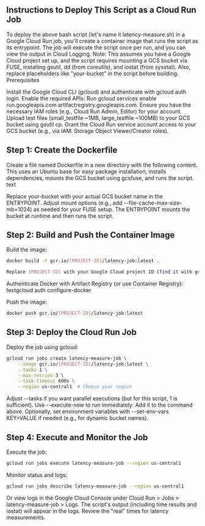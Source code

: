 ## Instructions to Deploy This Script as a Cloud Run Job

To deploy the above bash script (let's name it latency-measure.sh) in a Google Cloud Run job, you'll create a container image that runs the script as its entrypoint. The job will execute the script once per run, and you can view the output in Cloud Logging. Note: This assumes you have a Google Cloud project set up, and the script requires mounting a GCS bucket via FUSE, installing gsutil, dd (from coreutils), and iostat (from sysstat). Also, replace placeholders like "your-bucket" in the script before building.
Prerequisites

Install the Google Cloud CLI (gcloud) and authenticate with gcloud auth login.
Enable the required APIs: Run gcloud services enable run.googleapis.com artifactregistry.googleapis.com.
Ensure you have the necessary IAM roles (e.g., Cloud Run Admin, Editor) for your account.
Upload test files (small_testfile ~1MB, large_testfile ~100MB) to your GCS bucket using gsutil cp.
Grant the Cloud Run service account access to your GCS bucket (e.g., via IAM: Storage Object Viewer/Creator roles).

## Step 1: Create the Dockerfile
Create a file named Dockerfile in a new directory with the following content. This uses an Ubuntu base for easy package installation, installs dependencies, mounts the GCS bucket using gcsfuse, and runs the script.
text

Replace your-bucket with your actual GCS bucket name in the ENTRYPOINT.
Adjust mount options (e.g., add --file-cache-max-size-mb=1024) as needed for your FUSE setup.
The ENTRYPOINT mounts the bucket at runtime and then runs the script.

## Step 2: Build and Push the Container Image

Build the image:
```bash
docker build -t gcr.io/[PROJECT-ID]/latency-job:latest .

Replace [PROJECT-ID] with your Google Cloud project ID (find it with gcloud config get-value project).
```

Authenticate Docker with Artifact Registry (or use Container Registry):
textgcloud auth configure-docker

Push the image:
```bash
docker push gcr.io/[PROJECT-ID]/latency-job:latest
```

## Step 3: Deploy the Cloud Run Job
Deploy the job using gcloud:
```bash
gcloud run jobs create latency-measure-job \
    --image gcr.io/[PROJECT-ID]/latency-job:latest \
    --tasks 1 \
    --max-retries 3 \
    --task-timeout 600s \
    --region us-central1  # Choose your region
```
Adjust --tasks if you want parallel executions (but for this script, 1 is sufficient).
Use --execute-now to run immediately: Add it to the command above.
Optionally, set environment variables with --set-env-vars KEY=VALUE if needed (e.g., for dynamic bucket names).

## Step 4: Execute and Monitor the Job

Execute the job:
```bash
gcloud run jobs execute latency-measure-job --region us-central1
```

Monitor status and logs:
```bash
gcloud run jobs describe latency-measure-job --region us-central1
```
Or view logs in the Google Cloud Console under Cloud Run > Jobs > latency-measure-job > Logs.
The script's output (including time results and iostat) will appear in the logs. Review the "real" times for latency measurements.

